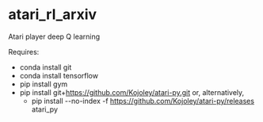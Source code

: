 # atari_rl_arxiv
 
Atari player deep Q learning 

Requires:


* conda install git
* conda install tensorflow
* pip install gym
* pip install git+https://github.com/Kojoley/atari-py.git or, alternatively, 
  * pip install --no-index -f https://github.com/Kojoley/atari-py/releases atari_py

